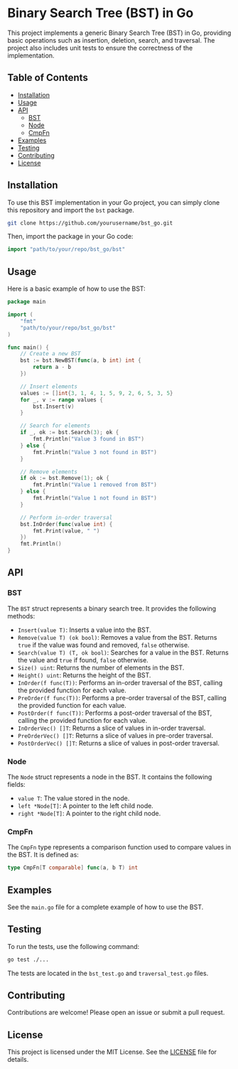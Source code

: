 # Binary Search Tree (BST) in Go

This project implements a generic Binary Search Tree (BST) in Go, providing basic operations such as insertion, deletion, search, and traversal. The project also includes unit tests to ensure the correctness of the implementation.

## Table of Contents

- [Installation](#installation)
- [Usage](#usage)
- [API](#api)
  - [BST](#bst)
  - [Node](#node)
  - [CmpFn](#cmpfn)
- [Examples](#examples)
- [Testing](#testing)
- [Contributing](#contributing)
- [License](#license)

## Installation

To use this BST implementation in your Go project, you can simply clone this repository and import the `bst` package.

```sh
git clone https://github.com/yourusername/bst_go.git
```

Then, import the package in your Go code:

```go
import "path/to/your/repo/bst_go/bst"
```

## Usage

Here is a basic example of how to use the BST:

```go
package main

import (
	"fmt"
	"path/to/your/repo/bst_go/bst"
)

func main() {
	// Create a new BST
	bst := bst.NewBST(func(a, b int) int {
		return a - b
	})

	// Insert elements
	values := []int{3, 1, 4, 1, 5, 9, 2, 6, 5, 3, 5}
	for _, v := range values {
		bst.Insert(v)
	}

	// Search for elements
	if _, ok := bst.Search(3); ok {
		fmt.Println("Value 3 found in BST")
	} else {
		fmt.Println("Value 3 not found in BST")
	}

	// Remove elements
	if ok := bst.Remove(1); ok {
		fmt.Println("Value 1 removed from BST")
	} else {
		fmt.Println("Value 1 not found in BST")
	}

	// Perform in-order traversal
	bst.InOrder(func(value int) {
		fmt.Print(value, " ")
	})
	fmt.Println()
}
```

## API

### BST

The `BST` struct represents a binary search tree. It provides the following methods:

- `Insert(value T)`: Inserts a value into the BST.
- `Remove(value T) (ok bool)`: Removes a value from the BST. Returns `true` if the value was found and removed, `false` otherwise.
- `Search(value T) (T, ok bool)`: Searches for a value in the BST. Returns the value and `true` if found, `false` otherwise.
- `Size() uint`: Returns the number of elements in the BST.
- `Height() uint`: Returns the height of the BST.
- `InOrder(f func(T))`: Performs an in-order traversal of the BST, calling the provided function for each value.
- `PreOrder(f func(T))`: Performs a pre-order traversal of the BST, calling the provided function for each value.
- `PostOrder(f func(T))`: Performs a post-order traversal of the BST, calling the provided function for each value.
- `InOrderVec() []T`: Returns a slice of values in in-order traversal.
- `PreOrderVec() []T`: Returns a slice of values in pre-order traversal.
- `PostOrderVec() []T`: Returns a slice of values in post-order traversal.

### Node

The `Node` struct represents a node in the BST. It contains the following fields:

- `value T`: The value stored in the node.
- `left *Node[T]`: A pointer to the left child node.
- `right *Node[T]`: A pointer to the right child node.

### CmpFn

The `CmpFn` type represents a comparison function used to compare values in the BST. It is defined as:

```go
type CmpFn[T comparable] func(a, b T) int
```

## Examples

See the `main.go` file for a complete example of how to use the BST.

## Testing

To run the tests, use the following command:

```sh
go test ./...
```

The tests are located in the `bst_test.go` and `traversal_test.go` files.

## Contributing

Contributions are welcome! Please open an issue or submit a pull request.

## License

This project is licensed under the MIT License. See the [LICENSE](LICENSE) file for details.
